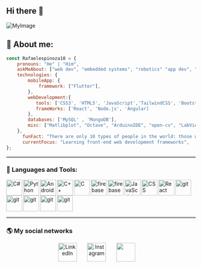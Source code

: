 ## Hi there 👋

![MyImage](https://github.com/Rafaelespinoza10/Rafaelespinoza10/assets/141364183/d1850915-6284-444e-afa9-093d42f11468)


## 🥇 About me:

```javascript
const Rafaelespinoza10 = {
    pronouns: "He" | "Him",
    askMeAbout: ["web dev", "embedded systems", "robotics" "app dev", "data science", "microcontroller", "machine learning", "artificial intelligence", "Internet of Things (IoT)" ],
    technologies: {
        mobileApp: {
            framework: ["Flutter"],
        },
        webDevelopment:{
           tools: ['CSS3', 'HTML5', 'JavaScript','TailwindCSS', 'Bootstrap ],
           frameWorks: ['React', 'Node.js', 'Angular]
        },
        databases: ['MySQL' , 'MongoDB'],
        misc: ["Matlibplot", "Octave", "ArduinoIDE", "open-cv", "LabView", "SolidWorks"],
    },
      funFact: "There are only 10 types of people in the world: those who understand binary and those who don't.",
      currentFocus: "Learning front-end web development frameworks",
};
```

<hr style="border-top: 3px solid #ccc; margin-bottom: 20px;">

### 🔨 Languages and Tools:

<a href="https://dotnet.microsoft.com/es-es/languages/csharp"> <img align="left" src="https://thinkotb.b-cdn.net/wp-content/uploads/2023/01/c-4.svg" alt="C#" height="42px"/> </a> 
<a href="https://www.python.org" target="_blank"><img align="left" alt="Python" height ="42px" src="https://raw.githubusercontent.com/rahul-jha98/github_readme_icons/main/language_and_tools/square/python/python.svg"></a>
<a href="https://developer.android.com" target="_blank"> <img align="left" alt="Android" height ="42px" src="https://raw.githubusercontent.com/rahul-jha98/github_readme_icons/main/language_and_tools/square/android/android.svg"> </a>
<a href="https://learn.microsoft.com/es-es/cpp/cpp/welcome-back-to-cpp-modern-cpp?view=msvc-170" target="_blank"><img align="left" alt="C++" height ="42px" src="https://upload.wikimedia.org/wikipedia/commons/thumb/1/18/ISO_C%2B%2B_Logo.svg/800px-ISO_C%2B%2B_Logo.svg.png"></a>
<a href="https://es.wikipedia.org/wiki/C_(lenguaje_de_programaci%C3%B3n" target="_blank"><img align="left" alt="C" height ="42px" src="https://www.ingenioempresa.com/wp-content/uploads/2022/09/C-Language.png"></a>
<a href="https://firebase.google.com/" target="HTML5"> <img align="left" src="https://cdn.icon-icons.com/icons2/171/PNG/512/html5_23403.png" alt="firebase" height ="42px"/> </a>
<a href="[https://firebase.google.com/](https://dart.dev/)" target="Dart"> <img align="left" src="https://upload.wikimedia.org/wikipedia/commons/7/7e/Dart-logo.png" alt="firebase" height ="42px"/> </a>
<a href="https://developer.mozilla.org/en-US/docs/Web/JavaScript" target="_blank"> <img align="left" alt="JavaScript" height ="42px"  src="https://raw.githubusercontent.com/rahul-jha98/github_readme_icons/main/language_and_tools/square/javascript/javascript.svg"> </a>
<a href="https://developer.mozilla.org/es/docs/Web/CSS" target="_blank"><img align="left" alt="CSS" height ="42px" src="https://upload.wikimedia.org/wikipedia/commons/d/d5/CSS3_logo_and_wordmark.svg"></a>
<a href="https://reactjs.org/" target="_blank"> <img align="left" alt="React" height ="42px" src="https://raw.githubusercontent.com/rahul-jha98/github_readme_icons/main/language_and_tools/square/react/react.svg"></a>
<a href="https://visualstudio.microsoft.com/es/" target="_blank"> <img src="https://visualstudio.microsoft.com/wp-content/uploads/2021/10/Product-Icon.svg" align="left" alt="git" height='42px'/> </a>
<a href="https://www.arduino.cc/" target="_blank"> <img src="https://upload.wikimedia.org/wikipedia/commons/thumb/5/5b/Arduino_Logo_Registered.svg/1200px-Arduino_Logo_Registered.svg.png" align="left" alt="git" height='42px'/> </a>
<a href="https://www.ni.com/es/shop/labview.html" target="_blank"> <img src="https://cdn.worldvectorlogo.com/logos/national-instruments-labview.svg" align="left" alt="git" height='42px'/> </a>

<a href="https://la.mathworks.com/products/matlab.html" target="_blank"> <img src="https://upload.wikimedia.org/wikipedia/commons/thumb/2/21/Matlab_Logo.png/800px-Matlab_Logo.png" align="left" alt="git" height='42px'/> </a>

<a href="https://flutter.dev/" target="_blank"> <img src="https://static-00.iconduck.com/assets.00/flutter-icon-1651x2048-ojswpayr.png" align="left" alt="git" height='42px'/> </a>
<br clear="left"/>

<hr style="border-top: 3px solid #ccc; margin-bottom: 20px;">

###  🌎 My social networks

<!-- Social icons section -->
<p align="center">
  <a href="https://www.linkedin.com/in/alejandro-rafael-moreno-espinoza10/"><img width="50px" alt="LinkedIn" title="LinkedIn" src="https://cdn1.iconfinder.com/data/icons/logotypes/32/circle-linkedin-512.png"/></a>
  &#8287;&#8287;&#8287;&#8287;&#8287;
  <a href="https://www.instagram.com/rafael_moreno01/"><img width="50px" alt="Instagram" title="Instagram" src="https://cdn2.iconfinder.com/data/icons/social-media-2285/512/1_Instagram_colored_svg_1-256.png"/></a>
  &#8287;&#8287;&#8287;&#8287;&#8287;
  <a href="https://www.facebook.com/rafita.espino.3?locale=es_LA" alt="Facebook" title="Facebook"><img width="50px" src="https://cdn2.iconfinder.com/data/icons/social-media-2285/512/1_Facebook_colored_svg_copy-256.png"/></a>
  &#8287;&#8287;&#8287;&#8287;&#8287;
</p>



<!--
**Rafaelespinoza10/Rafaelespinoza10** is a ✨ _special_ ✨ repository because its `README.md` (this file) appears on your GitHub profile.

Here are some ideas to get you started:

- 🔭 I’m currently working on ...
- 🌱 I’m currently learning ...
- 👯 I’m looking to collaborate on ...
- 🤔 I’m looking for help with ...
- 💬 Ask me about ...
- 📫 How to reach me: ...
- 😄 Pronouns: ...
- ⚡ Fun fact: ...
-->
